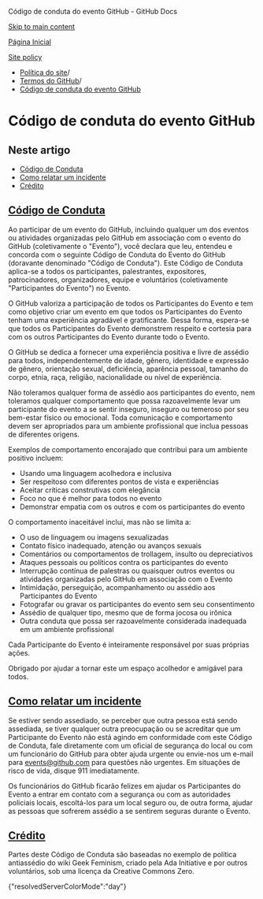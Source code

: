 Código de conduta do evento GitHub - GitHub Docs

[Skip to main content](#main-content)

[Página Inicial](/pt)

[Site policy](/pt/site-policy)

* [Política do site](/pt/site-policy)/
* [Termos do GitHub](/pt/site-policy/github-terms)/
* [Código de conduta do evento GitHub](/pt/site-policy/github-terms/github-event-code-of-conduct)

Código de conduta do evento GitHub
==========

Neste artigo
----------

* [Código de Conduta](#code-of-conduct)
* [Como relatar um incidente](#reporting-an-incident)
* [Crédito](#credit)

[Código de Conduta](#code-of-conduct)
----------

Ao participar de um evento do GitHub, incluindo qualquer um dos eventos ou atividades organizadas pelo GitHub em associação com o evento do GitHub (coletivamente o "Evento"), você declara que leu, entendeu e concorda com o seguinte Código de Conduta do Evento do GitHub (doravante denominado "Código de Conduta"). Este Código de Conduta aplica-se a todos os participantes, palestrantes, expositores, patrocinadores, organizadores, equipe e voluntários (coletivamente "Participantes do Evento") no Evento.

O GitHub valoriza a participação de todos os Participantes do Evento e tem como objetivo criar um evento em que todos os Participantes do Evento tenham uma experiência agradável e gratificante. Dessa forma, espera-se que todos os Participantes do Evento demonstrem respeito e cortesia para com os outros Participantes do Evento durante todo o Evento.

O GitHub se dedica a fornecer uma experiência positiva e livre de assédio para todos, independentemente de idade, gênero, identidade e expressão de gênero, orientação sexual, deficiência, aparência pessoal, tamanho do corpo, etnia, raça, religião, nacionalidade ou nível de experiência.

Não toleramos qualquer forma de assédio aos participantes do evento, nem toleramos qualquer comportamento que possa razoavelmente levar um participante do evento a se sentir inseguro, inseguro ou temeroso por seu bem-estar físico ou emocional. Toda comunicação e comportamento devem ser apropriados para um ambiente profissional que inclua pessoas de diferentes origens.

Exemplos de comportamento encorajado que contribui para um ambiente positivo incluem:

* Usando uma linguagem acolhedora e inclusiva
* Ser respeitoso com diferentes pontos de vista e experiências
* Aceitar críticas construtivas com elegância
* Foco no que é melhor para todos no evento
* Demonstrar empatia com os outros e com os participantes do evento

O comportamento inaceitável inclui, mas não se limita a:

* O uso de linguagem ou imagens sexualizadas
* Contato físico inadequado, atenção ou avanços sexuais
* Comentários ou comportamentos de trollagem, insulto ou depreciativos
* Ataques pessoais ou políticos contra os participantes do evento
* Interrupção contínua de palestras ou quaisquer outros eventos ou atividades organizadas pelo GitHub em associação com o Evento
* Intimidação, perseguição, acompanhamento ou assédio aos Participantes do Evento
* Fotografar ou gravar os participantes do evento sem seu consentimento
* Assédio de qualquer tipo, mesmo que de forma jocosa ou irônica
* Outra conduta que possa ser razoavelmente considerada inadequada em um ambiente profissional

Cada Participante do Evento é inteiramente responsável por suas próprias ações.

Obrigado por ajudar a tornar este um espaço acolhedor e amigável para todos.

[Como relatar um incidente](#reporting-an-incident)
----------

Se estiver sendo assediado, se perceber que outra pessoa está sendo assediada, se tiver qualquer outra preocupação ou se acreditar que um Participante do Evento não está agindo em conformidade com este Código de Conduta, fale diretamente com um oficial de segurança do local ou com um funcionário do GitHub para obter ajuda urgente ou envie-nos um e-mail para [events@github.com](mailto:events@github.com) para questões não urgentes. Em situações de risco de vida, disque 911 imediatamente.

Os funcionários do GitHub ficarão felizes em ajudar os Participantes do Evento a entrar em contato com a segurança ou com as autoridades policiais locais, escoltá-los para um local seguro ou, de outra forma, ajudar as pessoas que sofrerem assédio a se sentirem seguras durante o Evento.

[Crédito](#credit)
----------

Partes deste Código de Conduta são baseadas no exemplo de política antiassédio do wiki Geek Feminism, criado pela Ada Initiative e por outros voluntários, sob uma licença da Creative Commons Zero.

{"resolvedServerColorMode":"day"}
